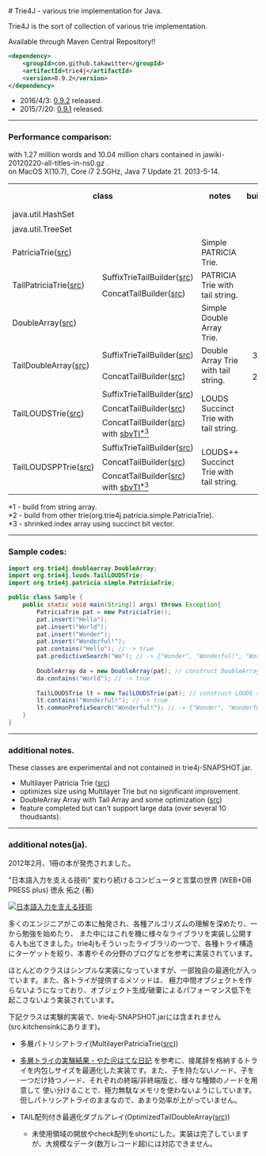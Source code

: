 <html>
<head>
<meta name="author" content="Takao Nakaguchi" />
<meta name="description" content="Trie4J - various trie implementation for Java" />
<meta name="keywords" content="Trie,Java,DoubleArray,Double Array,LOUDS,PATRICIA" />
</head>
# Trie4J - various trie implementation for Java.

Trie4J is the sort of collection of various trie implementation.

Available through Maven Central Repository!!
```xml
<dependency>
    <groupId>com.github.takawitter</groupId>
    <artifactId>trie4j</artifactId>
    <version>0.9.2</version>
</dependency>
```

* 2016/4/3: [0.9.2](https://github.com/takawitter/trie4j/issues?q=milestone%3A0.9.2) released.
* 2015/7/20: [0.9.1](https://github.com/takawitter/trie4j/issues?q=milestone%3A0.9.1) released.

---
### Performance comparison:
with 1.27 million words and 10.04 million chars contained in jawiki-20120220-all-titles-in-ns0.gz .
<br/>on MacOS X(10.7), Core i7 2.5GHz, Java 7 Update 21.  2013-5-14.
<table>
<tr><th colspan="2">class</th><th>notes</th><th>build(ms)</th><th>contains(ms)</th><th>used heap(MB)</th></tr>
<tr><td colspan="2">java.util.HashSet</td><td /><td align="right">404<sup>*1</sup></td><td align="right">363</td><td align="right">126.2</td></tr>
<tr><td colspan="2">java.util.TreeSet</td><td /><td align="right"><font color="red">416</font><sup>*1</sup></td><td align="right">235</td><td align="right">125.9</td></tr>
<tr>
  <td colspan="2">PatriciaTrie(<a href="https://github.com/takawitter/trie4j/blob/master/trie4j/src/org/trie4j/patricia/simple/PatriciaTrie.java">src</a>)</td>
  <td>Simple PATRICIA Trie.</td><td align="right">371<sup>*1</sup></td><td align="right">247</td><td align="right">90.8</td>
</tr>
<tr>
  <td rowspan="2">TailPatriciaTrie(<a href="https://github.com/takawitter/trie4j/blob/master/trie4j/src/org/trie4j/patricia/tail/TailPatriciaTrie.java">src</a>)</td>
  <td>SuffixTrieTailBuilder(<a href="https://github.com/takawitter/trie4j/blob/master/trie4j/src/org/trie4j/tail/SuffixTrieTailBuilder.java">src</a>)</td>
  <td rowspan="2">PATRICIA Trie with tail string.</td>
  <td align="right">937<sup>*1</sup></td><td align="right">248</td><td align="right">76.8</td></tr>
<tr>
  <td>ConcatTailBuilder(<a href="https://github.com/takawitter/trie4j/blob/master/trie4j/src/org/trie4j/tail/ConcatTailBuilder.java">src</a>)</td>
  <td align="right">440<sup>*1</sup></td><td align="right">228</td><td align="right">69.2</td>
</tr>
<tr>
  <td colspan="2">DoubleArray(<a href="https://github.com/takawitter/trie4j/blob/master/trie4j/src/org/trie4j/doublearray/DoubleArray.java">src</a>)</td>
  <td>Simple Double Array Trie.</td>
  <td align="right">362<sup>*2</sup></td><td align="right"><font color="red">98</a></td><td align="right">52.6</td>
</tr>
<tr>
  <td rowspan="2">TailDoubleArray(<a href="https://github.com/takawitter/trie4j/blob/master/trie4j/src/org/trie4j/doublearray/TailDoubleArray.java">src</a>)</td>
  <td>SuffixTrieTailBuilder(<a href="https://github.com/takawitter/trie4j/blob/master/trie4j/src/org/trie4j/tail/SuffixTrieTailBuilder.java">src</a>)</td>
  <td rowspan="2">Double Array Trie with tail string.</td>
  <td align="right">3,111<sup>*2</sup></td><td align="right">181</td><td align="right">28.9</td>
</tr>
<tr>
  <td>ConcatTailBuilder(<a href="https://github.com/takawitter/trie4j/blob/master/trie4j/src/org/trie4j/tail/ConcatTailBuilder.java">src</a>)</td>
  <td align="right">2,532<sup>*2</sup></td><td align="right">154</td><td align="right">33.6</td>
</tr>
<tr>
  <td rowspan="3">TailLOUDSTrie(<a href="https://github.com/takawitter/trie4j/blob/master/trie4j/src/org/trie4j/louds/TailLOUDSTrie.java">src</a>)</td>
  <td>SuffixTrieTailBuilder(<a href="https://github.com/takawitter/trie4j/blob/master/trie4j/src/org/trie4j/tail/SuffixTrieTailBuilder.java">src</a>)</td>
  <td rowspan="3">LOUDS Succinct Trie with tail string.</td>
  <td align="right">620<sup>*2</sup></td><td align="right">554</td><td align="right"><font color="red">15.4</a></td>
</tr>
<tr>
  <td>ConcatTailBuilder(<a href="https://github.com/takawitter/trie4j/blob/master/trie4j/src/org/trie4j/tail/builder/ConcatTailBuilder.java">src</a>)</td>
  <td align="right"><font color="red">111</font><sup>*2</sup></td><td align="right">537</td><td align="right">20.2</td>
</tr>
<tr>
  <td>ConcatTailBuilder(<a href="https://github.com/takawitter/trie4j/blob/master/trie4j/src/org/trie4j/tail/builder/ConcatTailBuilder.java">src</a>)
with <a href="https://github.com/takawitter/trie4j/blob/master/trie4j/src/org/trie4j/tail/index/SBVTailIndex.java">sbvTI<sup>*3</sup></a></td>
  <td align="right"><font color="red">145</font><sup>*2</sup></td><td align="right">712</td><td align="right">15.7</td>
</tr>
<tr>
  <td rowspan="3">TailLOUDSPPTrie(<a href="https://github.com/takawitter/trie4j/blob/master/trie4j/src/org/trie4j/louds/TailLOUDSPPTrie.java">src</a>)</td>
  <td>SuffixTrieTailBuilder(<a href="https://github.com/takawitter/trie4j/blob/master/trie4j/src/org/trie4j/tail/SuffixTrieTailBuilder.java">src</a>)</td>
  <td rowspan="3">LOUDS++ Succinct Trie with tail string.</td>
  <td align="right">654<sup>*2</sup></td><td align="right">571</td><td align="right"><font color="red">15.4</a></td>
</tr>
<tr>
  <td>ConcatTailBuilder(<a href="https://github.com/takawitter/trie4j/blob/master/trie4j/src/org/trie4j/tail/builder/ConcatTailBuilder.java">src</a>)</td>
  <td align="right"><font color="red">119</font><sup>*2</sup></td><td align="right">552</td><td align="right">20.1</td>
</tr>
<tr>
  <td>ConcatTailBuilder(<a href="https://github.com/takawitter/trie4j/blob/master/trie4j/src/org/trie4j/tail/builder/ConcatTailBuilder.java">src</a>)
with <a href="https://github.com/takawitter/trie4j/blob/master/trie4j/src/org/trie4j/tail/index/SBVTailIndex.java">sbvTI<sup>*3</sup></a></td>
  <td align="right"><font color="red">163</font><sup>*2</sup></td><td align="right">741</td><td align="right">15.6</td>
</tr>
</table>
*1 - build from string array.
<br/>*2 - build from other trie(org.trie4j.patricia.simple.PatriciaTrie).
<br/>*3 - shrinked index array using succinct bit vector.

---

### Sample codes:
```java
import org.trie4j.doublearray.DoubleArray;
import org.trie4j.louds.TailLOUDSTrie;
import org.trie4j.patricia.simple.PatriciaTrie;

public class Sample {
	public static void main(String[] args) throws Exception{
		PatriciaTrie pat = new PatriciaTrie();
		pat.insert("Hello");
		pat.insert("World");
		pat.insert("Wonder");
		pat.insert("Wonderful!");
		pat.contains("Hello"); // -> true
		pat.predictiveSearch("Wo"); // -> {"Wonder", "Wonderful!", "World"} as Iterable<String>
		
		DoubleArray da = new DoubleArray(pat); // construct DoubleArray from existing Trie
		da.contains("World"); // -> true
		
		TailLOUDSTrie lt = new TailLOUDSTrie(pat); // construct LOUDS succinct Trie with ConcatTailBuilder(default)
		lt.contains("Wonderful!"); // -> true
		lt.commonPrefixSearch("Wonderful!"); // -> {"Wonder", "Wonderful!"} as Iterable<String>
	}
}
```

---

### additional notes.

These classes are experimental and not contained in trie4j-SNAPSHOT.jar.
* Multilayer Patricia Trie ([src](https://github.com/takawitter/trie4j/blob/master/trie4j/src.kitchensink/org/trie4j/patricia/multilayer/MultilayerPatriciaTrie.java))
 * optimizes size using Multilayer Trie but no significant improvement.
* DoubleArray Array with Tail Array and some optimization ([src](https://github.com/takawitter/trie4j/blob/master/trie4j/src.kitchensink/org/trie4j/doublearray/OptimizedTailDoubleArray.java))
 * feature completed but can't support large data (over several 10 thoudsants).

---

### additional notes(ja).

2012年2月、1冊の本が発売されました。

"日本語入力を支える技術" 変わり続けるコンピュータと言葉の世界 (WEB+DB PRESS plus) 徳永 拓之 (著) 

 [![日本語入力を支える技術](http://ws.assoc-amazon.jp/widgets/q?_encoding=UTF8&Format=_SL110_&ASIN=4774149934&MarketPlace=JP&ID=AsinImage&WS=1&tag=takaoblogspot-22&ServiceVersion=20070822)](http://www.amazon.co.jp/gp/product/4774149934/ref=as_li_ss_il?ie=UTF8&tag=takaoblogspot-22&linkCode=as2&camp=247&creative=7399&creativeASIN=4774149934)

多くのエンジニアがこの本に触発され、各種アルゴリズムの理解を深めたり、一から勉強を始めたり、
また中にはこれを機に様々なライブラリを実装し公開する人も出てきました。trie4jもそういったライブラリの一つで、各種トライ構造にターゲットを絞り、本書やその分野のブログなどを参考に実装されています。

ほとんどのクラスはシンプルな実装になっていますが、一部独自の最適化が入っています。また、各トライが提供するメソッドは、
極力中間オブジェクトを作らないようになっており、オブジェクト生成/破棄によるパフォーマンス低下を起こさないよう実装されています。

下記クラスは実験的実装で、trie4j-SNAPSHOT.jarには含まれません(src.kitchensinkにあります)。
* 多層パトリシアトライ(MultilayerPatriciaTrie([src](https://github.com/takawitter/trie4j/blob/master/trie4j/src.kitchensink/org/trie4j/patricia/multilayer/MultilayerPatriciaTrie.java)))
 * [多層トライの実験結果 - やた＠はてな日記](http://d.hatena.ne.jp/s-yata/20101223/1293143633)
   を参考に、接尾辞を格納するトライを内包しサイズを最適化した実装です。また、子を持たないノード、子を一つだけ持つノード、それぞれの終端/非終端版と、様々な種類のノードを用意して
   使い分けることで、極力無駄なメモリを使わないようにしています。但しパトリシアトライのままなので、あまり効率が上がっていません。

* TAIL配列付き最適化ダブルアレイ(OptimizedTailDoubleArray([src](https://github.com/takawitter/trie4j/blob/master/trie4j/src.kitchensink/org/trie4j/doublearray/OptimizedTailDoubleArray.java)))
    * 未使用領域の開放やcheck配列をshortにした。実装は完了していますが、大規模なデータ(数万レコード超)には対応できません。

</html>
